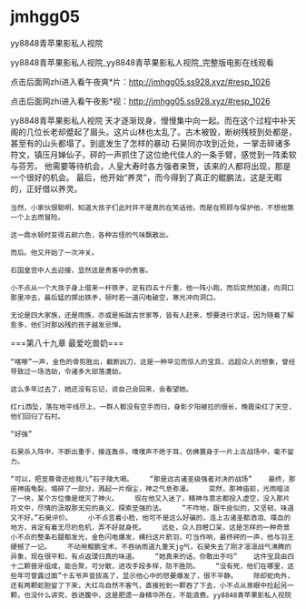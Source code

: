 # jmhgg05
yy8848青苹果影私人视院

yy8848青苹果影私人视院_yy8848青苹果影私人视院_完整版电影在线观看

点击后面网zhi进入看午夜爽*片：http://jmhgg05.ss928.xyz/#resp_1026

点击后面网zhi进入看午夜影*视：http://jmhgg05.ss928.xyz/#resp_1026

yy8848青苹果影私人视院    天才逐渐现身，慢慢集中向一起。而在这个过程中补天阁的几位长老却蹙起了眉头。这片山林也太乱了。古木被毁，断树残枝到处都是，甚至有的山头都塌了。到底发生了怎样的暴动    石昊同亦攻到近处，一掌击碎诸多符文，镇压月婵仙子，砰的一声抓住了这位绝代佳人的一条手臂，感觉到一阵柔软与芬芳。    他需要等待机会，人皇大寿时各方强者来贺，该来的人都将出现，那是一个很好的机会。    最后，他开始“养灵”，而今得到了真正的鲲鹏法，这是无暇的，正好借以养灵。

    当然，小家伙很聪明，知道大孩子们此时并不是真的在笑话他，而是在照顾与保护他，不想他第一个上去而冒险。

    这一鼎水顿时变得五颜六色，各种古怪的气味飘散出。

    而后。他又开始了一次冲关。

    石国皇宫中人去迎接，显然这是贵客中的贵客。

    小不点从一个大孩子身上借来一杆铁矛，足有四五十斤重，他一阵小跑，而后突然加速，向洞口那里冲去，最后猛的掷出铁矛，顿时若一道闪电破空，寒光冲向洞口。

    无论是四大家族，还是雨族，亦或是拓跋古世家等，皆有人赶来，想要进行求证。因为随着了解愈多，他们对那凶残的孩子越发忌惮。

===第八十九章 最爱吃兽奶===

    “喀嚓”一声，金色的骨剪胜出，截断凶刀，这是一种罕见而惊人的宝具，远超众人的想象，曾经导致过一场浩劫，令诸多大部落遭劫。

    这么多年过去了，她还没有忘记，说自己会回来，会看望她。

    红ri西坠，落在地平线尽上，一群人都没有空手而归，身影夕阳被拉的很长，晚霞染红了天空，他们回归了石村。

    “好强”

    石昊杀入阵中，不断出重手，接连轰杀，噗噗声不绝于耳，仿佛置身于一片上古战场中，毫不留力。

    “可以，把至尊骨还给我儿”石子陵大喝。    “那是远古诸圣级强者对决的战场”    最终，那座神庙龟裂，塌碎了一部分，溅起一片烟尘，神之气息弥漫。    突然，那神庙前，光雨暗淡了一块，某个方位像是熄灭了神火。    现在他又入迷了，精神与意志都投入虚空，没入那片符文中，尽情的汲取那无穷的奥义，探索至强的法。    “不咋地，跟牛皮似的，又坚韧，味道又不好。”石昊评价。    小不点苦着小脸，他可不是这么好骗的，连上古诸圣都洒泪、喋血的地方，肯定有着无尽的危机，弄不好就身死。    远处，众人目瞪口呆，这是怎样的一种奇景    小不点的整条右腿都发光，金色闪电爆发，横扫这片箭羽，叮当作响，最终砰的一声，他与羽王硬撼了一记。    不动用鲲鹏宝术，不吞纳雨道九重天jg气，石昊失去了刚才凛凛战气沸腾的异象，现在很平和，有点返璞归真的味道。    “她真来的话，你敢出手吗”    这件宝具由四十二颗兽牙组成，能合聚，可分散，进攻手段多样，防不胜防。    “没有死，他们在哪里，这些年可曾露过面”十五爷声音拔高了，显示他心中的怒要爆发了，很不平静。    除却蛇肉外，还有两颗蛇胆留了下来，大红鸟自然不客气，直接抢到一颗吞了下去，小不点从泉眼中捡起另一颗，也没什么讲究，吞进腹中，这是肥遗一身精华所在，不能浪费。yy8848青苹果影私人视院
